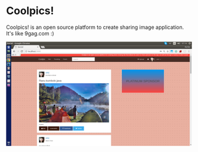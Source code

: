 # Coolpics!

Coolpics! is an open source platform to create sharing image application.
It's like 9gag.com :)

![Coolpics! Screenshot](https://raw.githubusercontent.com/omkz/coolpics/master/public/Screenshot.png)
